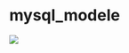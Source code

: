 # mysql_modele
![](https://www.google.com/imgres?imgurl=https%3A%2F%2Fwww.fotomaniak.pl%2Fwp-content%2Fuploads%2Ffotomaniak%2F2019%2F12%2FGoogle.jpg&tbnid=iy-mlEH2C6xm4M&vet=12ahUKEwiEk8ijp7GBAxUDgosKHZYjDekQMygGegQIARBc..i&imgrefurl=https%3A%2F%2Fwww.fotomaniak.pl%2F146920%2Fnowa-funkcja-google-photos-wiedza-o-tobie-wszystko%2F&docid=l3yF9SejV1hjcM&w=1024&h=536&q=zdjecia%20google&ved=2ahUKEwiEk8ijp7GBAxUDgosKHZYjDekQMygGegQIARBc)

